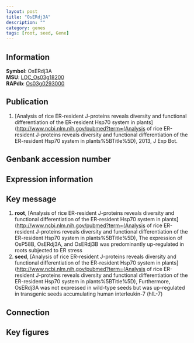 ```yaml
---
layout: post
title: "OsERdj3A"
description: ""
category: genes
tags: [root, seed, Gene]
---
```


## Information
__Symbol__: OsERdj3A  
__MSU__: [LOC_Os03g18200](http://rice.plantbiology.msu.edu/cgi-bin/ORF_infopage.cgi?orf=LOC_Os03g18200)  
__RAPdb__: [Os03g0293000](http://rapdb.dna.affrc.go.jp/viewer/gbrowse_details/irgsp1?name=Os03g0293000)  

## Publication
1. [Analysis of rice ER-resident J-proteins reveals diversity and functional differentiation of the ER-resident Hsp70 system in plants](http://www.ncbi.nlm.nih.gov/pubmed?term=(Analysis of rice ER-resident J-proteins reveals diversity and functional differentiation of the ER-resident Hsp70 system in plants%5BTitle%5D), 2013, J Exp Bot.

## Genbank accession number

## Expression information

## Key message
1. __root__, [Analysis of rice ER-resident J-proteins reveals diversity and functional differentiation of the ER-resident Hsp70 system in plants](http://www.ncbi.nlm.nih.gov/pubmed?term=(Analysis of rice ER-resident J-proteins reveals diversity and functional differentiation of the ER-resident Hsp70 system in plants%5BTitle%5D),  The expression of OsP58B, OsERdj3A, and OsERdj3B was predominantly up-regulated in roots subjected to ER stress
2. __seed__, [Analysis of rice ER-resident J-proteins reveals diversity and functional differentiation of the ER-resident Hsp70 system in plants](http://www.ncbi.nlm.nih.gov/pubmed?term=(Analysis of rice ER-resident J-proteins reveals diversity and functional differentiation of the ER-resident Hsp70 system in plants%5BTitle%5D),  Furthermore, OsERdj3A was not expressed in wild-type seeds but was up-regulated in transgenic seeds accumulating human interleukin-7 (hIL-7)

## Connection

## Key figures


